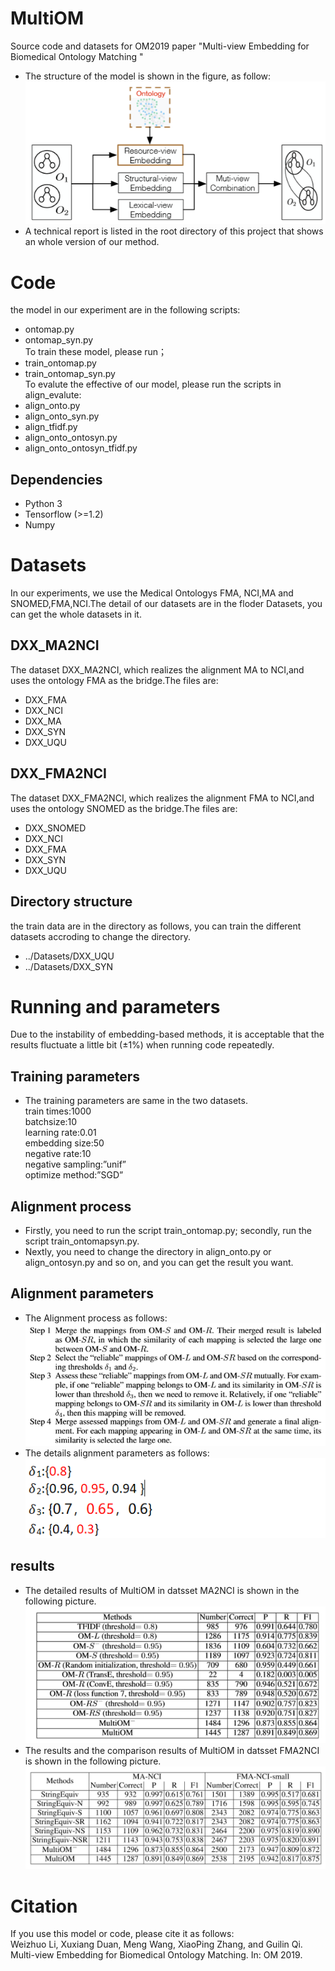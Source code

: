 # MultiOM
Source code and datasets for OM2019 paper "Multi-view Embedding for Biomedical Ontology Matching "
* The structure of the model is shown in the figure, as follow:  
![aaaa](https://github.com/chunyedxx/MultiOM/blob/master/img/model_structure.png)
* A technical report is listed in the root directory of this project that shows an whole version of our method.
# Code
the model in our experiment are in the following scripts:  
* ontomap.py  
* ontomap_syn.py  
To train these model, please run；  
* train_ontomap.py  
* train_ontomap_syn.py  
To evalute the effective of our model, please run the scripts in align_evalute:  
* align_onto.py  
* align_onto_syn.py  
* align_tfidf.py  
* align_onto_ontosyn.py  
* align_onto_ontosyn_tfidf.py  
## Dependencies
* Python 3  
* Tensorflow (>=1.2)  
* Numpy
# Datasets
In our experiments, we use the Medical Ontologys FMA, NCI,MA and SNOMED,FMA,NCI.The detail of our datasets are in the floder Datasets, you can get the whole datasets in it.
## DXX_MA2NCI
The dataset DXX_MA2NCI, which realizes the alignment MA to NCI,and uses the ontology FMA as the bridge.The files are: 
* DXX_FMA
* DXX_NCI
* DXX_MA
* DXX_SYN
* DXX_UQU
## DXX_FMA2NCI
The dataset DXX_FMA2NCI, which realizes the alignment FMA to NCI,and uses the ontology SNOMED as the bridge.The files are: 
* DXX_SNOMED
* DXX_NCI
* DXX_FMA
* DXX_SYN
* DXX_UQU
## Directory structure
the train data are in the directory as follows, you can train the different datasets accroding to change the directory.  
* ../Datasets/DXX_UQU  
* ../Datasets/DXX_SYN
# Running and parameters
Due to the instability of embedding-based methods, it is acceptable that the results fluctuate a little bit (±1%) when running code repeatedly.
## Training parameters
* The training parameters are same in the two datasets.  
  train times:1000  
  batchsize:10  
  learning rate:0.01  
  embedding size:50  
  negative rate:10  
  negative sampling:”unif”  
  optimize method:”SGD”
## Alignment process 
* Firstly, you need to run the script train_ontomap.py; secondly, run the script train_ontomapsyn.py.
* Nextly, you need to change the directory in align_onto.py or align_ontosyn.py and so on, and you can get the result you want.
## Alignment parameters
* The Alignment process as follows:  
![aaae](https://github.com/chunyedxx/MultiOM/blob/master/img/result3.png)  
* The details alignment parameters as follows:  
![aaaf](https://github.com/chunyedxx/MultiOM/blob/master/img/M%6042QD2_F_%5B5%7D%7D%5B%40%24%60IEA%7B1.png)  
## results
* The detailed results of MultiOM in datsset MA2NCI is shown in the following picture.
![aaab](https://github.com/chunyedxx/MultiOM/blob/master/img/result1.png)
* The results and the comparison results of MultiOM in datsset FMA2NCI is shown in the following picture.
![aaac](https://github.com/chunyedxx/MultiOM/blob/master/img/result2.png)
# Citation
If you use this model or code, please cite it as follows:  
Weizhuo Li, Xuxiang Duan, Meng Wang, XiaoPing Zhang, and Guilin Qi. Multi-view Embedding for Biomedical Ontology Matching. In: OM 2019.
